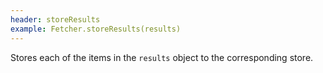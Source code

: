 ```yaml
---
header: storeResults
example: Fetcher.storeResults(results)
---
```


Stores each of the items in the `results` object to the corresponding store.
